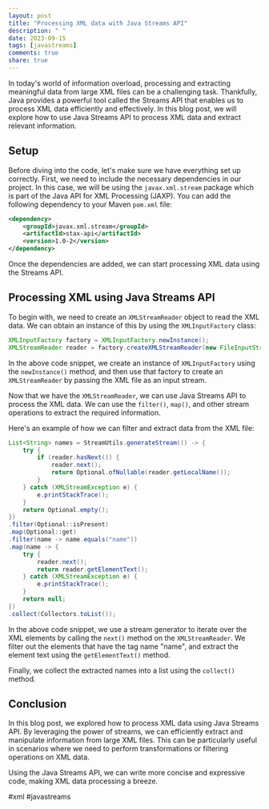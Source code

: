 ```yaml
---
layout: post
title: "Processing XML data with Java Streams API"
description: " "
date: 2023-09-15
tags: [javastreams]
comments: true
share: true
---
```


In today's world of information overload, processing and extracting meaningful data from large XML files can be a challenging task. Thankfully, Java provides a powerful tool called the Streams API that enables us to process XML data efficiently and effectively. In this blog post, we will explore how to use Java Streams API to process XML data and extract relevant information.

## Setup

Before diving into the code, let's make sure we have everything set up correctly. First, we need to include the necessary dependencies in our project. In this case, we will be using the `javax.xml.stream` package which is part of the Java API for XML Processing (JAXP). You can add the following dependency to your Maven `pom.xml` file:

```xml
<dependency>
    <groupId>javax.xml.stream</groupId>
    <artifactId>stax-api</artifactId>
    <version>1.0-2</version>
</dependency>
```

Once the dependencies are added, we can start processing XML data using the Streams API.

## Processing XML using Java Streams API

To begin with, we need to create an `XMLStreamReader` object to read the XML data. We can obtain an instance of this by using the `XMLInputFactory` class:

```java
XMLInputFactory factory = XMLInputFactory.newInstance();
XMLStreamReader reader = factory.createXMLStreamReader(new FileInputStream("data.xml"));
```

In the above code snippet, we create an instance of `XMLInputFactory` using the `newInstance()` method, and then use that factory to create an `XMLStreamReader` by passing the XML file as an input stream.

Now that we have the `XMLStreamReader`, we can use Java Streams API to process the XML data. We can use the `filter()`, `map()`, and other stream operations to extract the required information.

Here's an example of how we can filter and extract data from the XML file:

```java
List<String> names = StreamUtils.generateStream(() -> {
    try {
        if (reader.hasNext()) {
            reader.next();
            return Optional.ofNullable(reader.getLocalName());
        }
    } catch (XMLStreamException e) {
        e.printStackTrace();
    }
    return Optional.empty();
})
.filter(Optional::isPresent)
.map(Optional::get)
.filter(name -> name.equals("name"))
.map(name -> {
    try {
        reader.next();
        return reader.getElementText();
    } catch (XMLStreamException e) {
        e.printStackTrace();
    }
    return null;
})
.collect(Collectors.toList());
```

In the above code snippet, we use a stream generator to iterate over the XML elements by calling the `next()` method on the `XMLStreamReader`. We filter out the elements that have the tag name "name", and extract the element text using the `getElementText()` method.

Finally, we collect the extracted names into a list using the `collect()` method.

## Conclusion

In this blog post, we explored how to process XML data using Java Streams API. By leveraging the power of streams, we can efficiently extract and manipulate information from large XML files. This can be particularly useful in scenarios where we need to perform transformations or filtering operations on XML data.

Using the Java Streams API, we can write more concise and expressive code, making XML data processing a breeze.

#xml #javastreams